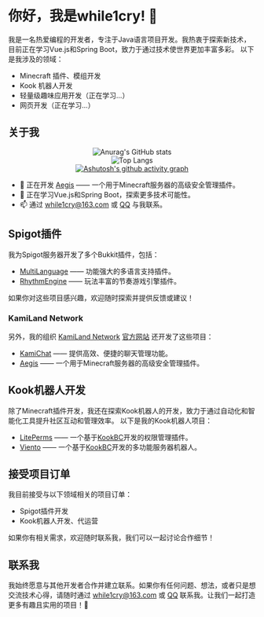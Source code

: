 # 你好，我是while1cry! 👋

我是一名热爱编程的开发者，专注于Java语言项目开发。我热衷于探索新技术，目前正在学习Vue.js和Spring Boot，致力于通过技术使世界更加丰富多彩。
以下是我涉及的领域：
- Minecraft 插件、模组开发
- Kook 机器人开发
- 轻量级趣味应用开发（正在学习...）
- 网页开发（正在学习...）

## 关于我

<div align="center">

![Anurag's GitHub stats](https://github-readme-stats.vercel.app/api?username=while1cry&show_icons=true&theme=blue_navy&locale=cn&rank_icon=github&card_width=400&hide_title=true&hide=stars)  
![Top Langs](https://github-readme-stats.vercel.app/api/top-langs/?username=while1cry&layout=compact&locale=cn&theme=blue_navy&card_width=400)  
[![Ashutosh's github activity graph](https://github-readme-activity-graph.vercel.app/graph?username=while1cry&theme=tokyo-night)](https://github.com/ashutosh00710/github-readme-activity-graph&locale=cn)
  
</div>

- 💼 正在开发 [Aegis](https://github.com/KamiLand-Network/Aegis-API) —— 一个用于Minecraft服务器的高级安全管理插件。
- 🌱 正在学习Vue.js和Spring Boot，探索更多技术可能性。
- 📫 通过 [while1cry@163.com](mailto://while1cry@163.com) 或 [QQ](https://while1cry.me/qq) 与我联系。

## Spigot插件

我为Spigot服务器开发了多个Bukkit插件，包括：

- [MultiLanguage](https://github.com/while1cry/MultiLanguage) —— 功能强大的多语言支持插件。
- [RhythmEngine](https://github.com/while1cry/RhythmEngine) —— 玩法丰富的节奏游戏引擎插件。

如果你对这些项目感兴趣，欢迎随时探索并提供反馈或建议！

### KamiLand Network

另外，我的组织 [KamiLand Network](https://github.com/KamiLand-Network) [官方网站](https://www.kamiland.net) 还开发了这些项目：
- [KamiChat](https://github.com/KamiLand-Network/KamiChat) —— 提供高效、便捷的聊天管理功能。
- [Aegis](https://github.com/KamiLand-Network/Aegis-API) —— 一个用于Minecraft服务器的高级安全管理插件。

## Kook机器人开发

除了Minecraft插件开发，我还在探索Kook机器人的开发，致力于通过自动化和智能化工具提升社区互动和管理效率。
以下是我的Kook机器人项目：
- [LitePerms](https://github.com/while1cry/LitePerms) —— 一个基于[KookBC](https://github.com/SNWCreations/KookBC)开发的权限管理插件。
- [Viento](https://github.com/while1cry/Viento) —— 一个基于[KookBC](https://github.com/SNWCreations/KookBC)开发的多功能服务器机器人。

## 接受项目订单

我目前接受与以下领域相关的项目订单：
- Spigot插件开发
- Kook机器人开发、代运营

如果你有相关需求，欢迎随时联系我，我们可以一起讨论合作细节！

## 联系我

我始终愿意与其他开发者合作并建立联系。如果你有任何问题、想法，或者只是想交流技术心得，请随时通过 [while1cry@163.com](mailto://while1cry@163.com) 或 [QQ](https://while1cry.me/qq) 联系我。让我们一起打造更多有趣且实用的项目！🚀
